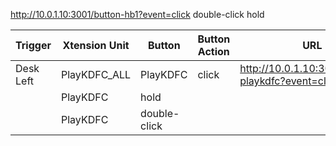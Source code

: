 http://10.0.1.10:3001/button-hb1?event=click
double-click
hold


|Trigger | Xtension Unit | Button | Button Action | URL |
|--------|---------------|--------|---------------|-----|
|Desk Left |PlayKDFC_ALL | PlayKDFC | click | http://10.0.1.10:3001/button-playkdfc?event=click |
| | PlayKDFC | hold | |
| | PlayKDFC | double-click | | 
